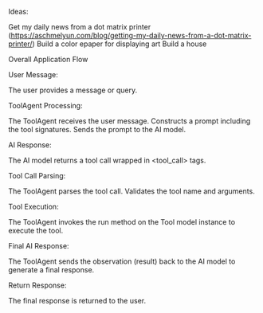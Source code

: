 Ideas:

Get my daily news from a dot matrix printer (https://aschmelyun.com/blog/getting-my-daily-news-from-a-dot-matrix-printer/)
Build a color epaper for displaying art
Build a house

Overall Application Flow

User Message:

The user provides a message or query.

ToolAgent Processing:

The ToolAgent receives the user message.
Constructs a prompt including the tool signatures.
Sends the prompt to the AI model.

AI Response:

The AI model returns a tool call wrapped in <tool_call> tags.

Tool Call Parsing:

The ToolAgent parses the tool call.
Validates the tool name and arguments.

Tool Execution:

The ToolAgent invokes the run method on the Tool model instance to execute the tool.

Final AI Response:

The ToolAgent sends the observation (result) back to the AI model to generate a final response.

Return Response:

The final response is returned to the user.
